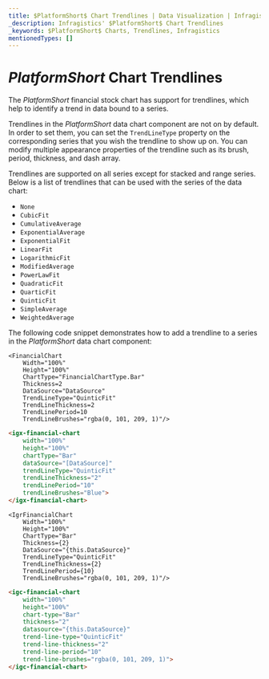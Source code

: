 ```yaml
---
title: $PlatformShort$ Chart Trendlines | Data Visualization | Infragistics
_description: Infragistics' $PlatformShort$ Chart Trendlines
_keywords: $PlatformShort$ Charts, Trendlines, Infragistics
mentionedTypes: []
---
```


# $PlatformShort$ Chart Trendlines

The $PlatformShort$ financial stock chart has support for trendlines, which help to identify a trend in data bound to a series.

<code-view style="height: 500px" 
           data-demos-base-url="{environment:dvDemosBaseUrl}" 
           iframe-src="{environment:dvDemosBaseUrl}/charts/financial-chart-trendlines" 
           alt="$PlatformShort$ Trendlines Example" 
           github-src="charts/financial-chart/trendlines">
</code-view>

<div class="divider--half"></div>

Trendlines in the $PlatformShort$ data chart component are not on by default. In order to set them, you can set the `TrendLineType` property on the corresponding series that you wish the trendline to show up on. You can modify multiple appearance properties of the trendline such as its brush, period, thickness, and dash array.

Trendlines are supported on all series except for stacked and range series. Below is a list of trendlines that can be used with the series of the data chart:

- `None`
- `CubicFit`
- `CumulativeAverage`
- `ExponentialAverage`
- `ExponentialFit`
- `LinearFit`
- `LogarithmicFit`
- `ModifiedAverage`
- `PowerLawFit`
- `QuadraticFit`
- `QuarticFit`
- `QuinticFit`
- `SimpleAverage`
- `WeightedAverage`

The following code snippet demonstrates how to add a trendline to a series in the $PlatformShort$ data chart component:

```razor
<FinancialChart 
    Width="100%"
    Height="100%"
    ChartType="FinancialChartType.Bar"
    Thickness=2
    DataSource="DataSource"
    TrendLineType="QuinticFit"
    TrendLineThickness=2
    TrendLinePeriod=10
    TrendLineBrushes="rgba(0, 101, 209, 1)"/>
```

```html
<igx-financial-chart 
    width="100%"
    height="100%"
    chartType="Bar"
    dataSource="[DataSource]"
    trendLineType="QuinticFit"
    trendLineThickness="2"
    trendLinePeriod="10"
    trendLineBrushes="Blue">
</igx-financial-chart>
```

```tsx
<IgrFinancialChart 
    Width="100%"
    Height="100%"
    ChartType="Bar"
    Thickness={2}
    DataSource="{this.DataSource}"
    TrendLineType="QuinticFit"
    TrendLineThickness={2}
    TrendLinePeriod={10}
    TrendLineBrushes="rgba(0, 101, 209, 1)"/>
```

```html
<igc-financial-chart 
    width="100%"
    height="100%"
    chart-type="Bar"
    thickness="2"
    datasource="{this.DataSource}"
    trend-line-type="QuinticFit"
    trend-line-thickness="2"
    trend-line-period="10"
    trend-line-brushes="rgba(0, 101, 209, 1)">
</igc-financial-chart>
```
